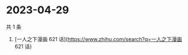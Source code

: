 # 2023-04-29

共 1 条

<!-- BEGIN -->
<!-- 最后更新时间 Sat Apr 29 2023 02:10:09 GMT+0800 (China Standard Time) -->

1. [一人之下漫画 621 话](https://www.zhihu.com/search?q=一人之下漫画 621 话)

<!-- END -->
